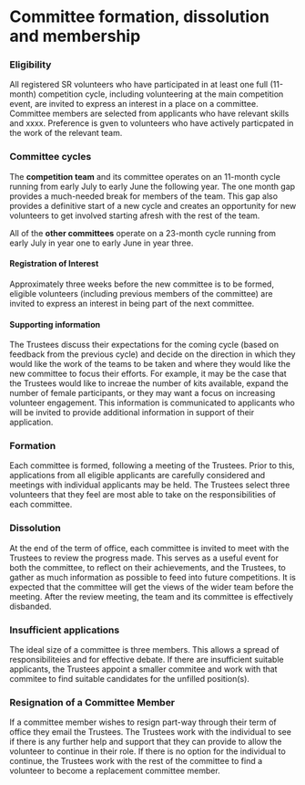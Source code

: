 # Committee formation, dissolution and membership

### Eligibility

All registered SR volunteers who have participated in at least one full (11-month) competition cycle, including volunteering at the main competition event, are invited to express an interest in a place on a committee. Committee members are selected from applicants who have relevant skills and xxxx. Preference is gven to volunteers who have actively particpated in the work of the relevant team. 

### Committee cycles

The **competition team** and its committee operates on an 11-month cycle running from early July to early June the following year. The one month gap provides a much-needed break for members of the team. This gap also provides a definitive start of a new cycle and creates an opportunity for new volunteers to get involved starting afresh with the rest of the team.

All of the **other committees** operate on a 23-month cycle running from early July in year one to early June in year three. 

#### Registration of Interest

Approximately three weeks before the new committee is to be formed, eligible volunteers (including previous members of the committee) are invited to express an interest in being part of the next committee.  

#### Supporting information

The Trustees discuss their expectations for the coming cycle (based on feedback from the previous cycle) and decide on the direction in which they would like the work of the teams to be taken and where they would like the new committee to focus their efforts. For example, it may be the case that the Trustees would like to increae the number of kits available, expand the number of female participants, or they may want a focus on increasing volunteer engagement. This information is communicated to applicants who will be invited to provide additional information in support of their application.

### Formation

Each committee is formed, following a meeting of the Trustees. Prior to this, applications from all eligible applicants are carefully considered and meetings with individual applicants may be held.  The Trustees select three volunteers that they feel are most able to take on the responsibilities of each committee. 

### Dissolution

At the end of the term of office, each committee is invited to meet with the Trustees to review the progress made. This serves as a useful event for both the committee, to reflect on their achievements, and the Trustees, to gather as much information as possible to feed into future competitions. It is expected that the committee will get the views of the wider team before the meeting. After the review meeting, the team and its committee is effectively disbanded.

### Insufficient applications

The ideal size of a committee is three members. This allows a spread of responsibiliteies and for effective debate. If there are insufficient suitable applicants, the Trustees appoint a smaller commitee and work with that commitee to find suitable candidates for the unfilled position(s).  

### Resignation of a Committee Member

If a committee member wishes to resign part-way through their term of office they email the Trustees. The Trustees work with the individual to see if there is any further help and support that they can provide to allow the volunteer  to continue in their role. If there is no option for the individual to continue, the Trustees work with the rest of the committee to find a volunteer to become a replacement committee member. 
